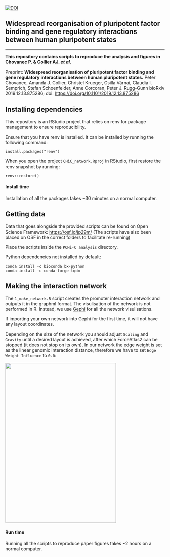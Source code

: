 [![DOI](https://zenodo.org/badge/DOI/10.5281/zenodo.4451360.svg)](https://doi.org/10.5281/zenodo.4451360)

## Widespread reorganisation of pluripotent factor binding and gene regulatory interactions between human pluripotent states


___


**This repository contains scripts to reproduce the analysis and figures in Chovanec P. & Collier AJ. *et al*.**

Preprint:
**Widespread reorganisation of pluripotent factor binding and gene regulatory interactions between human pluripotent states.** Peter Chovanec, Amanda J. Collier, Christel Krueger, Csilla Várnai, Claudia I. Semprich, Stefan Schoenfelder, Anne Corcoran, Peter J. Rugg-Gunn
bioRxiv 2019.12.13.875286; doi: https://doi.org/10.1101/2019.12.13.875286 

## Installing dependencies


This repository is an RStudio project that relies on renv for package management to ensure reproducibility.

Ensure that you have renv is installed. It can be installed by running the following command:

`install.packages("renv")`

When you open the project `CHiC_network.Rproj` in RStudio, first restore the renv snapshot by running:

`renv::restore()`

#### Install time

Installation of all the packages takes ~30 minutes on a normal computer.

## Getting data

Data that goes alongside the provided scripts can be found on Open Science Framework: https://osf.io/jp29m/  (The scripts have also been placed on OSF in the correct folders to facilitate re-running)

Place the scripts inside the `PCHi-C analysis` directory.


Python dependencies not installed by default:

`conda install -c bioconda bx-python`  
`conda install -c conda-forge tqdm`


## Making the interaction network

The `1_make_network.R` script creates the promoter interaction network and outputs it in the graphml format. The visulisation of the network is not performed in R. Instead, we use [Gephi](https://gephi.org/) for all the network visulisations.

If importing your own network into Gephi for the first time, it will not have any layout coordinates.

Depending on the size of the network you should adjust `Scaling` and `Gravity` until a desired layout is achieved, after which ForceAtlas2 can be stopped (it does not stop on its own). In our network the edge weight is set as the linear genomic interaction distance, therefore we have to set `Edge Weight Influence` to `0.0`:

<img src=images/gephi_layout.jpg width="350" height="505" />

#### Run time

Running all the scripts to reproduce paper figures takes ~2 hours on a normal computer.
